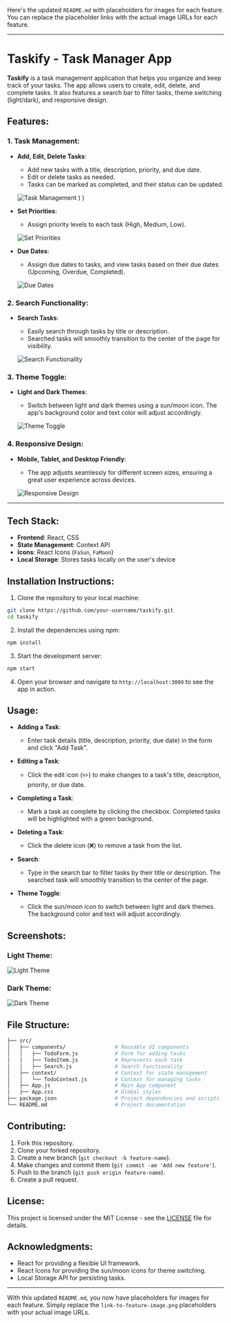 Here's the updated `README.md` with placeholders for images for each feature. You can replace the placeholder links with the actual image URLs for each feature.

---

# **Taskify - Task Manager App**

**Taskify** is a task management application that helps you organize and keep track of your tasks. The app allows users to create, edit, delete, and complete tasks. It also features a search bar to filter tasks, theme switching (light/dark), and responsive design.

## **Features:**

### 1. **Task Management**:
- **Add, Edit, Delete Tasks**: 
  - Add new tasks with a title, description, priority, and due date.
  - Edit or delete tasks as needed.
  - Tasks can be marked as completed, and their status can be updated.
  
  ![Task Management](https://github.com/user-attachments/assets/922bf04f-7a14-4877-9de8-ac319a2fe4be)
)
)  <!-- Add your image link here -->

- **Set Priorities**: 
  - Assign priority levels to each task (High, Medium, Low).
  
  ![Set Priorities](link-to-priority-image.png)  <!-- Add your image link here -->

- **Due Dates**: 
  - Assign due dates to tasks, and view tasks based on their due dates (Upcoming, Overdue, Completed).
  
  ![Due Dates](link-to-due-date-image.png)  <!-- Add your image link here -->

### 2. **Search Functionality**:
- **Search Tasks**: 
  - Easily search through tasks by title or description.
  - Searched tasks will smoothly transition to the center of the page for visibility.
  
  ![Search Functionality](link-to-search-feature-image.png)  <!-- Add your image link here -->

### 3. **Theme Toggle**:
- **Light and Dark Themes**: 
  - Switch between light and dark themes using a sun/moon icon. The app's background color and text color will adjust accordingly.
  
  ![Theme Toggle](link-to-theme-toggle-image.png)  <!-- Add your image link here -->

### 4. **Responsive Design**:
- **Mobile, Tablet, and Desktop Friendly**: 
  - The app adjusts seamlessly for different screen sizes, ensuring a great user experience across devices.
  
  ![Responsive Design](link-to-responsive-design-image.png)  <!-- Add your image link here -->

---

## **Tech Stack:**
- **Frontend**: React, CSS
- **State Management**: Context API
- **Icons**: React Icons (`FaSun`, `FaMoon`)
- **Local Storage**: Stores tasks locally on the user's device

## **Installation Instructions:**

1. Clone the repository to your local machine:

```bash
git clone https://github.com/your-username/taskify.git
cd taskify
```

2. Install the dependencies using npm:

```bash
npm install
```

3. Start the development server:

```bash
npm start
```

4. Open your browser and navigate to `http://localhost:3000` to see the app in action.

## **Usage:**

- **Adding a Task**: 
  - Enter task details (title, description, priority, due date) in the form and click "Add Task".
  
- **Editing a Task**: 
  - Click the edit icon (✏️) to make changes to a task's title, description, priority, or due date.
  
- **Completing a Task**: 
  - Mark a task as complete by clicking the checkbox. Completed tasks will be highlighted with a green background.
  
- **Deleting a Task**: 
  - Click the delete icon (❌) to remove a task from the list.

- **Search**: 
  - Type in the search bar to filter tasks by their title or description. The searched task will smoothly transition to the center of the page.
  
- **Theme Toggle**: 
  - Click the sun/moon icon to switch between light and dark themes. The background color and text will adjust accordingly.

## **Screenshots:**

### Light Theme:
![Light Theme](link-to-screenshot-light-theme.png)

### Dark Theme:
![Dark Theme](link-to-screenshot-dark-theme.png)

## **File Structure:**

```bash
├── src/
│   ├── components/                # Reusable UI components
│   │   ├── TodoForm.js            # Form for adding tasks
│   │   ├── TodoItem.js            # Represents each task
│   │   ├── Search.js              # Search functionality
│   ├── context/                   # Context for state management
│   │   └── TodoContext.js         # Context for managing tasks
│   ├── App.js                     # Main App component
│   ├── App.css                    # Global styles
├── package.json                   # Project dependencies and scripts
└── README.md                      # Project documentation
```

## **Contributing:**

1. Fork this repository.
2. Clone your forked repository.
3. Create a new branch (`git checkout -b feature-name`).
4. Make changes and commit them (`git commit -am 'Add new feature'`).
5. Push to the branch (`git push origin feature-name`).
6. Create a pull request.

## **License:**

This project is licensed under the MIT License - see the [LICENSE](LICENSE) file for details.

## **Acknowledgments:**

- React for providing a flexible UI framework.
- React Icons for providing the sun/moon icons for theme switching.
- Local Storage API for persisting tasks.

---

With this updated `README.md`, you now have placeholders for images for each feature. Simply replace the `link-to-feature-image.png` placeholders with your actual image URLs.
